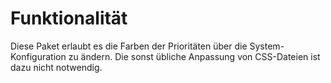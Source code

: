 # Funktionalität

Diese Paket erlaubt es die Farben der Prioritäten über die System-Konfiguration zu ändern. Die sonst übliche Anpassung von CSS-Dateien ist dazu nicht notwendig.
